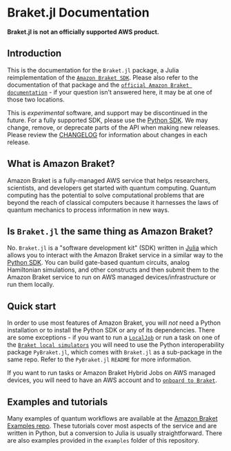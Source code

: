 # Braket.jl Documentation

**Braket.jl is not an officially supported AWS product.**

## Introduction

This is the documentation for the `Braket.jl` package, a Julia reimplementation of the [`Amazon Braket SDK`](https://github.com/aws/amazon-braket-sdk-python).
Please also refer to the documentation of that package and the [`official Amazon Braket documentation`](https://docs.aws.amazon.com/braket/) - if your question
isn't answered here, it may be at one of those two locations.

This is *experimental* software, and support may be discontinued in the future. For a fully supported SDK, please use
the [Python SDK](https://github.com/aws/amazon-braket-sdk-python). We may change, remove, or deprecate parts of the API when making new releases.
Please review the [CHANGELOG](CHANGELOG.md) for information about changes in each release. 

## What is Amazon Braket?

Amazon Braket is a fully-managed AWS service that helps researchers, scientists, and developers get started with quantum computing. Quantum computing has the potential to solve computational problems that are beyond the reach of classical computers because it harnesses the laws of quantum mechanics to process information in new ways.

## Is `Braket.jl` the same thing as Amazon Braket?

No. `Braket.jl` is a "software development kit" (SDK) written in [Julia](https://julialang.org/) which allows you to interact with the Amazon Braket service in a similar way to the [Python SDK](https://github.com/aws/amazon-braket-sdk-python). You can build gate-based quantum circuits, analog Hamiltonian simulations, and other constructs and then submit them to the Amazon Braket service to run on AWS managed devices/infrastructure or run them locally. 

## Quick start

In order to use most features of Amazon Braket, you will *not* need a Python installation or to install the Python SDK or any of its dependencies.
There are some exceptions - if you want to run a [`LocalJob`](https://docs.aws.amazon.com/braket/latest/developerguide/braket-jobs-local-mode.html)
or run a task on one of the [`Braket local simulators`](https://github.com/aws/amazon-braket-default-simulator-python) you will need to use the Python
interoperability package `PyBraket.jl`, which comes with `Braket.jl` as a sub-package in the same repo. Refer to the `PyBraket.jl` `README` for more information.

If you want to run tasks or Amazon Braket Hybrid Jobs on AWS managed devices, you will need to have an AWS account and to [`onboard to Braket`](https://docs.aws.amazon.com/braket/latest/developerguide/braket-enable-overview.html).

## Examples and tutorials

Many examples of quantum workflows are available at the [Amazon Braket Examples repo](https://github.com/aws/amazon-braket-examples/). These tutorials cover most aspects of the service and are written in Python, but a conversion to Julia is usually straightforward. There are also examples provided in the `examples` folder of this repository.
